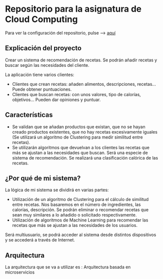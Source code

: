 ﻿# Repositorio para la asignatura de Cloud Computing
 Para ver la configuración del repositorio, pulse --> [aquí](doc/configuración.md)
 
## Explicación del proyecto

Crear un sistema de recomendación de recetas. Se podrán añadir recetas y buscar según las necesidades del cliente.

La aplicación tiene varios clientes:
- Clientes que crean recetas: añaden alimentos, descripciones, recetas... Puede obtener puntuaciones.
- Clientes que buscan recetas: con unos valores, tipo de calorías, objetivos... Pueden dar opiniones y puntuar.

## Características
- Se validan que se añadan productos que existan, que no se hayan creado productos existentes, que no hay recetas excesivamente iguales (Se utilizará un algoritmo de Clustering para medir similitud entre recetas).
- Se utilizarán algoritmos que devuelvan a los clientes las recetas que más se ajustan a las necesidades que buscan. Será una especie de sistema de recomendación. Se realizará una clasificación calórica de las recetas.

## ¿Por qué de mi sistema?
La lógica de mi sistema se dividirá en varias partes:
- Utilización de un algoritmo de Clustering para el cálculo de similitud entre recetas. Nos basaremos en el número de ingredientes, las calorías, descripción. Se podrán eliminar o recomendar recetas que sean muy similares a lo añadido o solicitado respectivamente.
- Utilización de algoritmos de Machine Learning para recomendar las recetas que más se ajustan a las necesidades de los usuarios.

Será multiusuario, se podrá acceder al sistema desde distintos dispositivos y se accederá a través de Internet.

## Arquitectura
La arquitectura que se va a utilizar es : Arquitectura basada en microservicios



